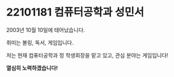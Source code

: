 22101181 컴퓨터공학과 성민서
============================
2003년 10월 10일에 태어났습니다.



취미는 볼링, 독서, 게임입니다.



저는 현재 컴퓨터공학과 정 학생회장을 맡고 있고, 관심 분야는 게임입니다!



**열심히 노력하겠습니다!**

